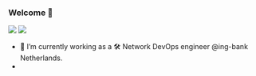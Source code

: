 ### Welcome 👋

<!--
**xiaopeng163/xiaopeng163** is a ✨ _special_ ✨ repository because its `README.md` (this file) appears on your GitHub profile.

Here are some ideas to get you started:

- 🔭 I’m currently working on ...
- 🌱 I’m currently learning ...
- 👯 I’m looking to collaborate on ...
- 🤔 I’m looking for help with ...
- 💬 Ask me about ...
- 📫 How to reach me: ...
- 😄 Pronouns: ...
- ⚡ Fun fact: ...
-->

![](https://img.shields.io/badge/release-v1.0.0--beta-blue)
![](https://img.shields.io/badge/cool-yes-magenta)

- 🔭 I’m currently working as a 🛠 Network DevOps engineer @ing-bank Netherlands.
- 
